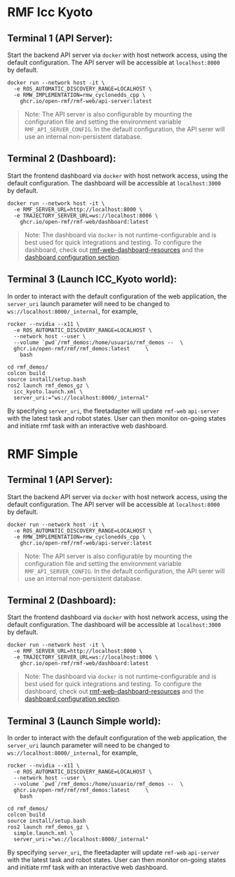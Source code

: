 # RMF Icc Kyoto


## Terminal 1 (API Server):

Start the backend API server via `docker` with host network access, using the default configuration. The API server will be accessible at `localhost:8000` by default.

```
docker run --network host -it \
  -e ROS_AUTOMATIC_DISCOVERY_RANGE=LOCALHOST \
  -e RMW_IMPLEMENTATION=rmw_cyclonedds_cpp \
	ghcr.io/open-rmf/rmf-web/api-server:latest

```

> Note: The API server is also configurable by mounting the configuration file and setting the environment variable `RMF_API_SERVER_CONFIG`. In the default configuration, the API serer will use an internal non-persistent database.


## Terminal 2 (Dashboard):

Start the frontend dashboard via `docker` with host network access, using the default configuration. The dashboard will be accessible at `localhost:3000` by default.

```
docker run --network host -it \
  -e RMF_SERVER_URL=http://localhost:8000 \
  -e TRAJECTORY_SERVER_URL=ws://localhost:8006 \
	ghcr.io/open-rmf/rmf-web/dashboard:latest

```

> Note: The dashboard via `docker` is not runtime-configurable and is best used for quick integrations and testing. To configure the dashboard, check out [rmf-web-dashboard-resources](https://github.com/open-rmf/rmf_demos/tree/rmf-web-dashboard-resources/rmf_demos_dashboard_resources) and the [dashboard configuration section](https://github.com/open-rmf/rmf-web/tree/main/packages/dashboard#configuration).


## Terminal 3 (Launch ICC_Kyoto world):

In order to interact with the default configuration of the web application, the `server_uri` launch parameter will need to be changed to `ws://localhost:8000/_internal`, for example,

```
rocker --nvidia --x11 \
  -e ROS_AUTOMATIC_DISCOVERY_RANGE=LOCALHOST \
  --network host --user \
  --volume `pwd`/rmf_demos:/home/usuario/rmf_demos --  \
  ghcr.io/open-rmf/rmf/rmf_demos:latest 	\
    bash
```
```
cd rmf_demos/
colcon build
source install/setup.bash
ros2 launch rmf_demos_gz \
  icc_kyoto.launch.xml \
  server_uri:="ws://localhost:8000/_internal"
```

By specifying `server_uri`, the fleetadapter will update `rmf-web` `api-server` with the latest task and robot states. User can then monitor on-going states and initiate rmf task with an interactive web dashboard.


# RMF Simple

## Terminal 1 (API Server):

Start the backend API server via `docker` with host network access, using the default configuration. The API server will be accessible at `localhost:8000` by default.

```
docker run --network host -it \
  -e ROS_AUTOMATIC_DISCOVERY_RANGE=LOCALHOST \
  -e RMW_IMPLEMENTATION=rmw_cyclonedds_cpp \
	ghcr.io/open-rmf/rmf-web/api-server:latest

```

> Note: The API server is also configurable by mounting the configuration file and setting the environment variable `RMF_API_SERVER_CONFIG`. In the default configuration, the API serer will use an internal non-persistent database.


## Terminal 2 (Dashboard):

Start the frontend dashboard via `docker` with host network access, using the default configuration. The dashboard will be accessible at `localhost:3000` by default.

```
docker run --network host -it \
  -e RMF_SERVER_URL=http://localhost:8000 \
  -e TRAJECTORY_SERVER_URL=ws://localhost:8006 \
	ghcr.io/open-rmf/rmf-web/dashboard:latest

```

> Note: The dashboard via `docker` is not runtime-configurable and is best used for quick integrations and testing. To configure the dashboard, check out [rmf-web-dashboard-resources](https://github.com/open-rmf/rmf_demos/tree/rmf-web-dashboard-resources/rmf_demos_dashboard_resources) and the [dashboard configuration section](https://github.com/open-rmf/rmf-web/tree/main/packages/dashboard#configuration).


## Terminal 3 (Launch Simple world):

In order to interact with the default configuration of the web application, the `server_uri` launch parameter will need to be changed to `ws://localhost:8000/_internal`, for example,

```
rocker --nvidia --x11 \
  -e ROS_AUTOMATIC_DISCOVERY_RANGE=LOCALHOST \
  --network host --user \
  --volume `pwd`/rmf_demos:/home/usuario/rmf_demos --  \
  ghcr.io/open-rmf/rmf/rmf_demos:latest 	\
    bash
```
```
cd rmf_demos/
colcon build
source install/setup.bash
ros2 launch rmf_demos_gz \
  simple.launch.xml \
  server_uri:="ws://localhost:8000/_internal"
```

By specifying `server_uri`, the fleetadapter will update `rmf-web` `api-server` with the latest task and robot states. User can then monitor on-going states and initiate rmf task with an interactive web dashboard.

